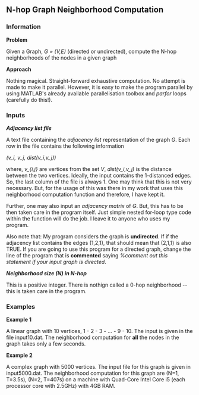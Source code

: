## N-hop Graph Neighborhood Computation

### Information

**Problem** 

Given a Graph, *G = (V,E)* (directed or undirected), compute the N-hop neighborhoods of the nodes in a given graph

**Approach**

Nothing magical. Straight-forward exhaustive computation. No attempt is made to make it parallel. However, it is easy to make the program parallel by using MATLAB's already available parallelisation toolbox and *parfor* loops (carefully do this!).

### Inputs 

***Adjacency list file***

A text file containing the *adjacency list* representation of the graph *G*. Each row in the file contains the following information

*(v_i, v_j, dist(v_i,v_j))*

where, *v_{i,j}* are vertices from the set *V*, *dist(v_i,v_j)* is the distance between the two vertices. Ideally, the input contains the 1-distanced edges. So, the last column of the file is always 1. One may think that this is not very necessary. But, for the usage of this was there in my work that uses this neighborhood computation function and therefore, I have kept it. 

Further, one may also input an *adjacency matrix* of *G*. But, this has to be then taken care in the program itself. Just simple nested for-loop type code within the function will do the job. I leave it to anyone who uses my program.

Also note that: My program considers the graph is **undirected**. If if the adjacency list contains the edges (1,2,1), that should mean that (2,1,1) is also TRUE. If you are going to use this program for a directed graph, change the line of the program that is **commented** saying *%comment out this statement if your input graph is directed*.

***Neighborhood size (N) in N-hop***

This is a positive integer. There is nothign called a 0-hop neighborhood -- this is taken care in the program.


### Examples

**Example 1**

A linear graph with 10 vertices, 1 - 2 - 3 - ... - 9 - 10. The input is given in the file input10.dat. The neighborhood computation for **all** the nodes in the graph takes only a few seconds.

**Example 2**

A complex graph with 5000 vertices. The input file for this graph is given in input5000.dat. The neighborhood computation for this graph are (N=1, T=3.5s), (N=2, T=407s) on a machine with Quad-Core Intel Core i5 (each processor core with 2.5GHz) with 4GB RAM.
